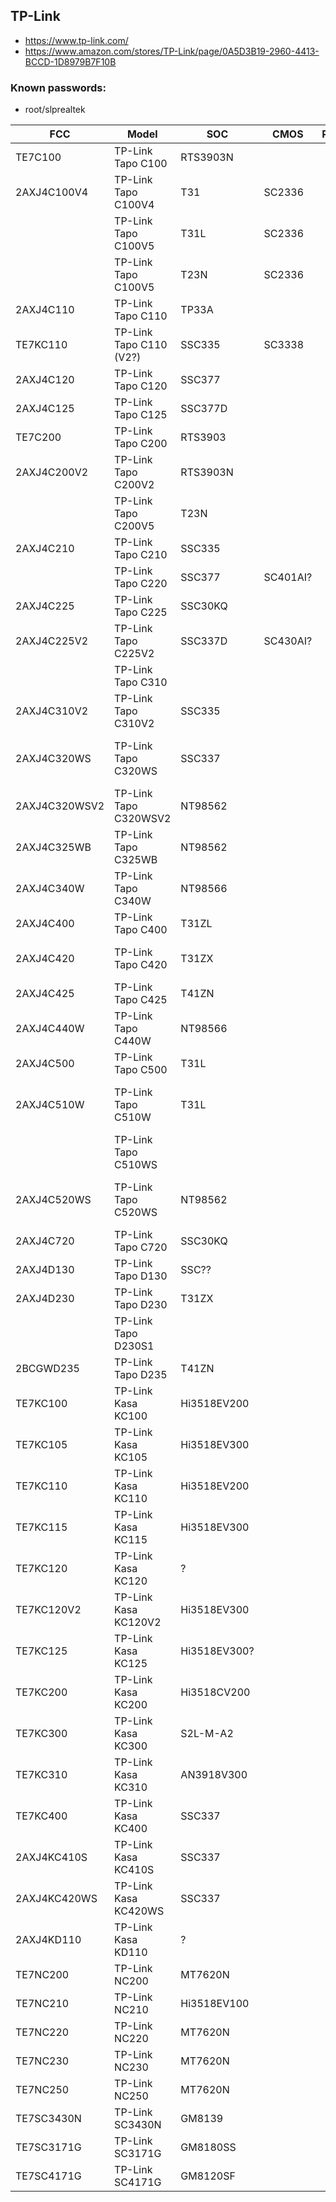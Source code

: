 TP-Link
-------
- https://www.tp-link.com/
- https://www.amazon.com/stores/TP-Link/page/0A5D3B19-2960-4413-BCCD-1D8979B7F10B

### Known passwords:
- root/slprealtek

| FCC           | Model                   | SOC          | CMOS     | RES | SPI        | WIFI       |             | Link | Notes                        |
|---------------|-------------------------|--------------|----------|-----|------------|------------|-------------|------|------------------------------|
| TE7C100       | TP-Link Tapo C100       | RTS3903N     |          |     | 25Q64      | RTL8188FTV |             |      |                              |
| 2AXJ4C100V4   | TP-Link Tapo C100V4     | T31          | SC2336   |     | 25Q64      | RTL8188FTV |             |      |                              |
|               | TP-Link Tapo C100V5     | T31L         | SC2336   |     | 25Q64      | RTL8188FTV |             |      |                              |
|               | TP-Link Tapo C100V5     | T23N         | SC2336   |     | 25Q64      | WQ9001     |             |      |                              |
| 2AXJ4C110     | TP-Link Tapo C110       | TP33A        |          |     | 25Q64      | SSW101B    |             |      |                              |
| TE7KC110      | TP-Link Tapo C110 (V2?) | SSC335       | SC3338   |     | 25Q64      | SSW101B    |             |      |                              |
| 2AXJ4C120     | TP-Link Tapo C120       | SSC377       |          |     | 25Q128     | RTL8188FTV |             |      |                              |
| 2AXJ4C125     | TP-Link Tapo C125       | SSC377D      |          |     | 25Q64      | SW6355     |             |      |                              |
| TE7C200       | TP-Link Tapo C200       | RTS3903      |          |     | 25Q64      | RTL8188FTV |             |      |                              |
| 2AXJ4C200V2   | TP-Link Tapo C200V2     | RTS3903N     |          |     | 25Q64      | RTL8188FTV |             |      |                              |
|               | TP-Link Tapo C200V5     | T23N         |          |     | 25Q64      | RTL8188FTV |             |      |                              |
| 2AXJ4C210     | TP-Link Tapo C210       | SSC335       |          |     | 25Q?       | SSW101B    |             |      |                              |
|               | TP-Link Tapo C220       | SSC377       | SC401AI? |     | 25Q128     | RTL8188FTV |             |      |                              |
| 2AXJ4C225     | TP-Link Tapo C225       | SSC30KQ      |          |     | F50L1G41LB | RTL8188FTV |             |      | Starlight                    |
| 2AXJ4C225V2   | TP-Link Tapo C225V2     | SSC337D      | SC430AI? |     | 25Q128     | SV6355     |             |      |                              |
|               | TP-Link Tapo C310       |              |          |     |            |            |             |      |                              |
| 2AXJ4C310V2   | TP-Link Tapo C310V2     | SSC335       |          |     | 25Q?       | RTL8192EU  |             |      |                              |
| 2AXJ4C320WS   | TP-Link Tapo C320WS     | SSC337       |          |     | 25Q?       | RTL8192EU  |             |      | Starlight Color Night Vision |
| 2AXJ4C320WSV2 | TP-Link Tapo C320WSV2   | NT98562      |          |     | 25Q?       | RTL8192EU  |             |      |                              |
| 2AXJ4C325WB   | TP-Link Tapo C325WB     | NT98562      |          |     | 25Q128     | RTL8192EU  |             |      | ColorPro Night Vision        |
| 2AXJ4C340W    | TP-Link Tapo C340W      | NT98566      |          |     | 25Q128     | RTL8192EU  |             |      |                              |
| 2AXJ4C400     | TP-Link Tapo C400       | T31ZL        |          |     | 25Q128     | MT7682SN   |             |      |                              |
| 2AXJ4C420     | TP-Link Tapo C420       | T31ZX        |          |     | 25Q64      | MT7682SN   |             |      | Color Night Vision           |
| 2AXJ4C425     | TP-Link Tapo C425       | T41ZN        |          |     | 25Q128     | MT7682SN   |             |      |                              |
| 2AXJ4C440W    | TP-Link Tapo C440W      | NT98566      |          |     | 25Q?       | RTL        |             |      |                              |
| 2AXJ4C500     | TP-Link Tapo C500       | T31L         |          |     | 25Q64      | RTL8188FTV |             |      |                              |
| 2AXJ4C510W    | TP-Link Tapo C510W      | T31L         |          |     | 25Q64      | RTL8188FTV |             |      | Full-Color Night Vision      |
|               | TP-Link Tapo C510WS     |              |          |     |            |            |             |      |                              |
| 2AXJ4C520WS   | TP-Link Tapo C520WS     | NT98562      |          |     | 25Q128     | RTL8192EU  |             |      | Starlight Color Night Vision |
| 2AXJ4C720     | TP-Link Tapo C720       | SSC30KQ      |          |     | F50L1G41LB | RTL8192EU  |             |      |                              |
| 2AXJ4D130     | TP-Link Tapo D130       | SSC??        |          |     | 25Q??      | RTL???     |             |      |                              |
| 2AXJ4D230     | TP-Link Tapo D230       | T31ZX        |          |     | 25Q128     | MT7682SN   |             |      |                              |
|               | TP-Link Tapo D230S1     |              |          |     |            |            |             |      |                              |
| 2BCGWD235     | TP-Link Tapo D235       | T41ZN        |          |     | 25Q128     | ATBM6441   | BAT32G135GE |      |                              |
| TE7KC100      | TP-Link Kasa KC100      | Hi3518EV200  |          |     | 25Q?       | RTL8188FTV |             |      |                              |
| TE7KC105      | TP-Link Kasa KC105      | Hi3518EV300  |          |     | 25Q?       | RTL8188FTV |             |      |                              |
| TE7KC110      | TP-Link Kasa KC110      | Hi3518EV200  |          |     | 25Q?       | RTL8188FTV |             |      |                              |
| TE7KC115      | TP-Link Kasa KC115      | Hi3518EV300  |          |     | 25Q?       | RTL8188FTV |             |      |                              |
| TE7KC120      | TP-Link Kasa KC120      | ?            |          |     | 25Q?       | MT7610UN?  |             |      |                              |
| TE7KC120V2    | TP-Link Kasa KC120V2    | Hi3518EV300  |          |     | 25Q?       | RTL8188FTV |             |      |                              |
| TE7KC125      | TP-Link Kasa KC125      | Hi3518EV300? |          |     | 25Q?       | RTL8188FTV |             |      |                              |
| TE7KC200      | TP-Link Kasa KC200      | Hi3518CV200  |          |     | 25Q?       | MT7601UN   |             |      |                              |
| TE7KC300      | TP-Link Kasa KC300      | S2L-M-A2     |          |     | F59L1G81MA | CYW4334W   |             |      |                              |
| TE7KC310      | TP-Link Kasa KC310      | AN3918V300   |          |     | 25Q?       | 88W8801    |             |      |                              |
| TE7KC400      | TP-Link Kasa KC400      | SSC337       |          |     | 25Q?       | RTL8188FTV |             |      |                              |
| 2AXJ4KC410S   | TP-Link Kasa KC410S     | SSC337       |          |     | 25Q?       | RTL8188FTV |             |      |                              |
| 2AXJ4KC420WS  | TP-Link Kasa KC420WS    | SSC337       |          |     | 25Q128     | RTL8188FTV |             |      |                              |
| 2AXJ4KD110    | TP-Link Kasa KD110      | ?            |          |     | 25Q?       | RTL8188FTV |             |      |                              |
| TE7NC200      | TP-Link NC200           | MT7620N      |          |     |            |            |             |      |                              |
| TE7NC210      | TP-Link NC210           | Hi3518EV100  |          |     | 25Q128     | MT7601UN   |             |      |                              |
| TE7NC220      | TP-Link NC220           | MT7620N      |          |     |            |            |             |      |                              |
| TE7NC230      | TP-Link NC230           | MT7620N      |          |     |            |            |             |      |                              |
| TE7NC250      | TP-Link NC250           | MT7620N      |          |     |            |            |             |      |                              |
| TE7SC3430N    | TP-Link SC3430N         | GM8139       |          |     |            |            |             |      |                              |
| TE7SC3171G    | TP-Link SC3171G         | GM8180SS     |          |     |            | RT2561T    |             |      |                              |
| TE7SC4171G    | TP-Link SC4171G         | GM8120SF     |          |     |            | RT2561T    |             |      |                              |

